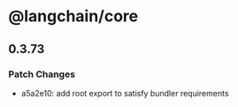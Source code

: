 # @langchain/core

## 0.3.73

### Patch Changes

- a5a2e10: add root export to satisfy bundler requirements
